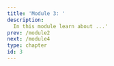 ```yaml
---
title: 'Module 3: '
description:
  In this module learn about ...'
prev: /module2
next: /module4
type: chapter
id: 3
---
```

